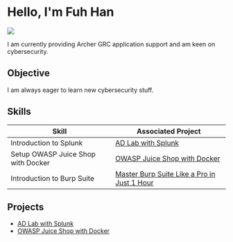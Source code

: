 # Hello, I'm Fuh Han
<a href="https://www.linkedin.com/in/fuhhanchang/"><img src="https://img.shields.io/badge/-LinkedIn-0072b1?&style=for-the-badge&logo=linkedin&logoColor=white" /></a>

I am currently providing Archer GRC application support and am keen on cybersecurity.

## Objective

I am always eager to learn new cybersecurity stuff. 

## Skills

| Skill                                         | Associated Project         |
|-----------------------------------------------|----------------------------|
| Introduction to Splunk           | <a href="https://github.com/fuhan2000/AD-Lab-with-Splunk/tree/main">AD Lab with Splunk</a>|
| Setup OWASP Juice Shop with Docker          | <a href="https://github.com/fuhan2000/juice-shop-with-Docker">OWASP Juice Shop with Docker</a>|
| Introduction to Burp Suite       | <a href="https://github.com/fuhan2000/Master-Burp-Suite-Like-a-Pro-in-Just-1-Hour-">Master Burp Suite Like a Pro in Just 1 Hour</a>|

## Projects
- <a href="https://github.com/fuhan2000/AD-Lab-with-Splunk/tree/main">AD Lab with Splunk</a>
- <a href="https://github.com/fuhan2000/juice-shop-with-Docker">OWASP Juice Shop with Docker</a>
